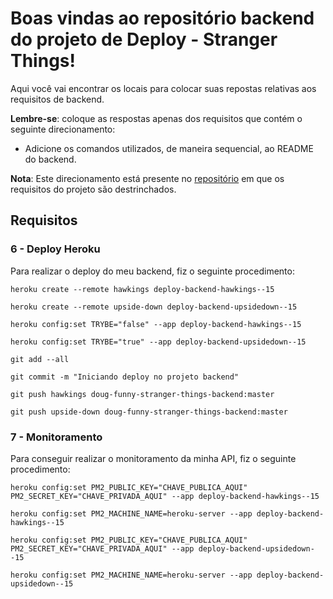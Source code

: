 # Boas vindas ao repositório backend do projeto de Deploy - Stranger Things!

Aqui você vai encontrar os locais para colocar suas repostas relativas aos requisitos de backend.

**Lembre-se**: coloque as respostas apenas dos requisitos que contém o seguinte direcionamento:

  - Adicione os comandos utilizados, de maneira sequencial, ao README do backend.

**Nota**: Este direcionamento está presente no [repositório](https://github.com/tryber/sd-01-block31-stranger-things) em que os requisitos do projeto são destrinchados.

## Requisitos

### 6 - Deploy Heroku

Para realizar o deploy do meu backend, fiz o seguinte procedimento:

`heroku create --remote hawkings deploy-backend-hawkings--15`

`heroku create --remote upside-down deploy-backend-upsidedown--15`

`heroku config:set TRYBE="false" --app deploy-backend-hawkings--15`

`heroku config:set TRYBE="true" --app deploy-backend-upsidedown--15`

`git add --all` 

`git commit -m "Iniciando deploy no projeto backend"`

`git push hawkings doug-funny-stranger-things-backend:master`

`git push upside-down doug-funny-stranger-things-backend:master`

### 7 - Monitoramento

Para conseguir realizar o monitoramento da minha API, fiz o seguinte procedimento:

`heroku config:set PM2_PUBLIC_KEY="CHAVE_PUBLICA_AQUI" PM2_SECRET_KEY="CHAVE_PRIVADA_AQUI" --app deploy-backend-hawkings--15`

`heroku config:set PM2_MACHINE_NAME=heroku-server --app deploy-backend-hawkings--15`

`heroku config:set PM2_PUBLIC_KEY="CHAVE_PUBLICA_AQUI" PM2_SECRET_KEY="CHAVE_PRIVADA_AQUI" --app deploy-backend-upsidedown--15`

`heroku config:set PM2_MACHINE_NAME=heroku-server --app deploy-backend-upsidedown--15`
